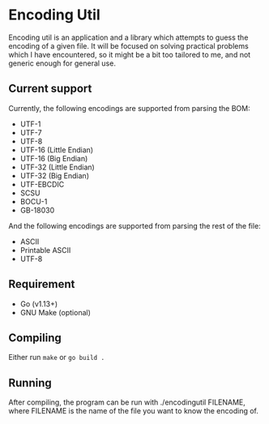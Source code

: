 # Encoding Util

Encoding util is an application and a library which attempts to guess the encoding of a given file.
It will be focused on solving practical problems which I have encountered, so it
might be a bit too tailored to me, and not generic enough for general use.

## Current support

Currently, the following encodings are supported from parsing the BOM:
* UTF-1
* UTF-7
* UTF-8
* UTF-16 (Little Endian)
* UTF-16 (Big Endian)
* UTF-32 (Little Endian)
* UTF-32 (Big Endian)
* UTF-EBCDIC
* SCSU
* BOCU-1
* GB-18030

And the following encodings are supported from parsing the rest of the file:
* ASCII
* Printable ASCII
* UTF-8

## Requirement
* Go (v1.13+)
* GNU Make (optional)

## Compiling
Either run `make` or `go build .`

## Running

After compiling, the program can be run with ./encodingutil FILENAME, where FILENAME
is the name of the file you want to know the encoding of.
